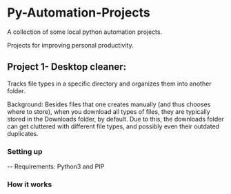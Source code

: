 # Py-Automation-Projects
A collection of some local python automation projects.

Projects for improving personal productivity.

## Project 1- Desktop cleaner:
Tracks file types in a specific directory and organizes them into another folder.

Background:
Besides files that one creates manually (and thus chooses where to store), when you download all types of files, they are typically stored in the Downloads folder, by default. Due to this, the downloads folder can get cluttered with different file types, and possibly even their outdated duplicates.

### Setting up
-- Requirements: Python3 and PIP

### How it works